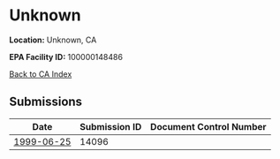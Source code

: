 # Unknown

**Location:** Unknown, CA

**EPA Facility ID:** 100000148486

[Back to CA Index](../../index.md)

## Submissions

| Date | Submission ID | Document Control Number |
|------|--------------|-------------------------|
| [1999-06-25](submissions/14096.md) | 14096 |  |
